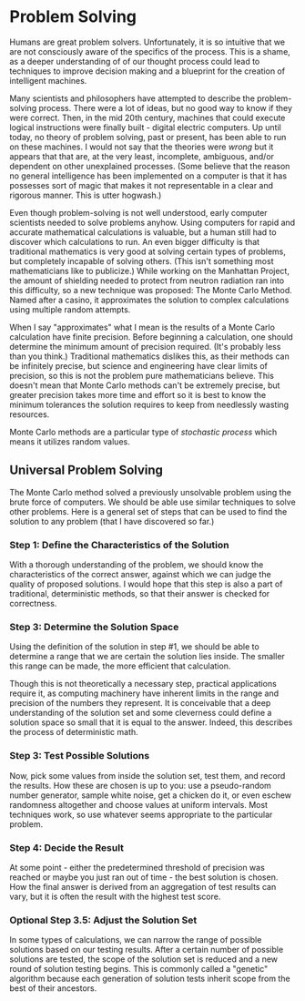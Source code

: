 Problem Solving
===============

Humans are great problem solvers. Unfortunately, it is so intuitive that we are not consciously aware of the specifics of the process. This is a shame, as a deeper understanding of of our thought process could lead to techniques to improve decision making and a blueprint for the creation of intelligent machines.

Many scientists and philosophers have attempted to describe the problem-solving process. There were a lot of ideas, but no good way to know if they were correct. Then, in the mid 20th century, machines that could execute logical instructions were finally built - digital electric computers. Up until today, no theory of problem solving, past or present, has been able to run on these machines. I would not say that the theories were *wrong* but it appears that that are, at the very least, incomplete, ambiguous, and/or dependent on other unexplained processes. (Some believe that the reason no general intelligence has been implemented on a computer is that it has possesses sort of magic that makes it not representable in a clear and rigorous manner. This is utter hogwash.)

Even though problem-solving is not well understood, early computer scientists needed to solve problems anyhow. Using computers for rapid and accurate mathematical calculations is valuable, but a human still had to discover which calculations to run. An even bigger difficulty is that traditional mathematics is very good at solving certain types of problems, but completely incapable of solving others. (This isn't something most mathematicians like to publicize.) While working on the Manhattan Project, the amount of shielding needed to protect from neutron radiation ran into this difficulty, so a new technique was proposed: The Monte Carlo Method. Named after a casino, it approximates the solution to complex calculations using multiple random attempts.

When I say "approximates" what I mean is the results of a Monte Carlo calculation have finite precision. Before beginning a calculation, one should determine the minimum amount of precision required. (It's probably less than you think.) Traditional mathematics dislikes this, as their methods can be infinitely precise, but science and engineering have clear limits of precision, so this is not the problem pure mathematicians believe. This doesn't mean that Monte Carlo methods can't be extremely precise, but greater precision takes more time and effort so it is best to know the minimum tolerances the solution requires to keep from needlessly wasting resources.

Monte Carlo methods are a particular type of *stochastic process* which means it utilizes random values.

## Universal Problem Solving

The Monte Carlo method solved a previously unsolvable problem using the brute force of computers. We should be able use similar techniques to solve other problems. Here is a general set of steps that can be used to find the solution to any problem (that I have discovered so far.)

### Step 1: Define the Characteristics of the Solution

With a thorough understanding of the problem, we should know the characteristics of the correct answer, against which we can judge the quality of proposed solutions. I would hope that this step is also a part of traditional, deterministic methods, so that their answer is checked for correctness.

### Step 3: Determine the Solution Space

Using the definition of the solution in step #1, we should be able to determine a range that we are certain the solution lies inside. The smaller this range can be made, the more efficient that calculation.

Though this is not theoretically a necessary step, practical applications require it, as computing machinery have inherent limits in the range and precision of the numbers they represent. It is conceivable that a deep understanding of the solution set and some cleverness could define a solution space so small that it is equal to the answer. Indeed, this describes the process of deterministic math.

### Step 3: Test Possible Solutions

Now, pick some values from inside the solution set, test them, and record the results. How these are chosen is up to you: use a pseudo-random number generator, sample white noise, get a chicken do it, or even eschew randomness altogether and choose values at uniform intervals. Most techniques work, so use whatever seems appropriate to the particular problem.

### Step 4: Decide the Result

At some point - either the predetermined threshold of precision was reached or maybe you just ran out of time - the best solution is chosen. How the final answer is derived from an aggregation of test results can vary, but it is often the result with the highest test score.

### Optional Step 3.5: Adjust the Solution Set

In some types of calculations, we can narrow the range of possible solutions based on our testing results. After a certain number of possible solutions are tested, the scope of the solution set is reduced and a new round of solution testing begins. This is commonly called a "genetic" algorithm because each generation of solution tests inherit scope from the best of their ancestors.
